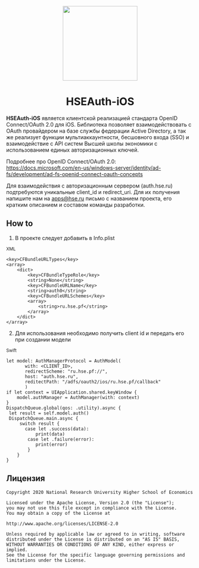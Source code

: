 <p align="center">
  <a href="https://digital.hse.ru">
    <img width="200px" src="https://hse-media.hb.bizmrg.com/hsecore/hse-digital-logo-light/image-1582238921120.svg">
  </a>
</p>

<h1 align="center">HSEAuth-iOS</h1>

**HSEAuth-iOS** является клиентской реализацией стандарта OpenID Connect/OAuth 2.0 для iOS. Библиотека позволяет взаимодействовать с OAuth провайдером на базе службы федерации Active Directory, а так же реализует функции мультиаккаунтности, бесшовного входа (SSO) и взаимодействие с API систем Высшей школы экономики с использованием единых авторизационных ключей.

Подробнее про OpenID Connect/OAuth 2.0: https://docs.microsoft.com/en-us/windows-server/identity/ad-fs/development/ad-fs-openid-connect-oauth-concepts

Для взаимодействия с авторизационным сервером (auth.hse.ru) подтребуются уникальные client_id и redirect_uri. Для их получения напишите нам на apps@hse.ru письмо с названием проекта, его кратким описанием и составом команды разработки.

## How to
1. В проекте следует добавить в Info.plist

<sub>XML</sub>
```
<key>CFBundleURLTypes</key>
<array>
    <dict>
        <key>CFBundleTypeRole</key>
        <string>None</string>
        <key>CFBundleURLName</key>
        <string>auth0</string>
        <key>CFBundleURLSchemes</key>
        <array>
            <string>ru.hse.pf</string>
        </array>
    </dict>
</array>
```

2. Для использования необходимо получить client id и передать его при создании модели

<sub>Swift</sub>
```
let model: AuthManagerProtocol = AuthModel(
       with: <CLIENT_ID>,
       redirectScheme: "ru.hse.pf://",
       host: "auth.hse.ru",
       reditectPath: "/adfs/oauth2/ios/ru.hse.pf/callback"
       )
if let context = UIApplication.shared.keyWindow {
    model.authManager = AuthManager(with: context)
}
DispatchQueue.global(qos: .utility).async {
 let result = self.model.auth()
 DispatchQueue.main.async {
     switch result {
       case let .success(data):
           print(data)
        case let .failure(error):
           print(error)
        }
    }
}
```
## Лицензия
```license
Copyright 2020 National Research University Higher School of Economics

Licensed under the Apache License, Version 2.0 (the "License");
you may not use this file except in compliance with the License.
You may obtain a copy of the License at

http://www.apache.org/licenses/LICENSE-2.0

Unless required by applicable law or agreed to in writing, software
distributed under the License is distributed on an "AS IS" BASIS,
WITHOUT WARRANTIES OR CONDITIONS OF ANY KIND, either express or implied.
See the License for the specific language governing permissions and
limitations under the License.
```
